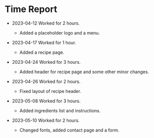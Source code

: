 # Time Report

- 2023-04-12 Worked for 2 hours.
  - Added a placeholder logo and a menu.

- 2023-04-17 Worked for 1 hour.
  - Added a recipe page.

- 2023-04-24 Worked for 3 hours.
  - Added header for recipe page and some other minor changes.

- 2023-04-26 Worked for 2 hours.
  - Fixed layout of recipe header.

- 2023-05-08 Worked for 3 hours.
  - Added ingredients list and instructions.

- 2023-05-10 Worked for 2 hours.
  - Changed fonts, added contact page and a form.